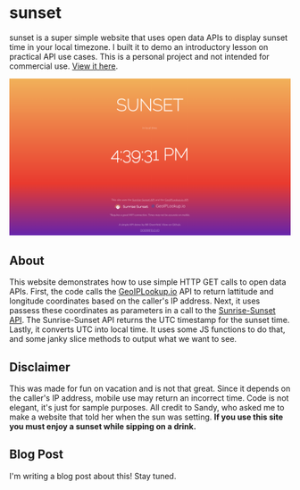 # sunset
sunset is a super simple website that uses open data APIs to display sunset time in your local timezone. 
I built it to demo an introductory lesson on practical API use cases. 
This is a personal project and not intended for commercial use. [View it here](https://doerrfeldbill.github.io/sunset/).

![](https://github.com/doerrfeldbill/sunset/blob/master/SUNSET-PREVIEW.png?raw=true)

## About
This website demonstrates how to use simple HTTP GET calls to open data APIs. 
First, the code calls the [GeoIPLookup.io](GeoIPLookup.io) API to return lattitude and longitude coordinates based on the caller's IP address.
Next, it uses passess these coordinates as parameters in a call to the [Sunrise-Sunset API](https://sunrise-sunset.org/api).
The Sunrise-Sunset API returns the UTC timestamp for the sunset time.
Lastly, it converts UTC into local time. It uses some JS functions to do that, and some janky slice methods to output what we want to see.

## Disclaimer
This was made for fun on vacation and is not that great. Since it depends on the caller's IP address, mobile use may return an incorrect time.
Code is not elegant, it's just for sample purposes.
All credit to Sandy, who asked me to make a website that told her when the sun was setting. 
**If you use this site you must enjoy a sunset while sipping on a drink.**

## Blog Post
I'm writing a blog post about this! Stay tuned. 
